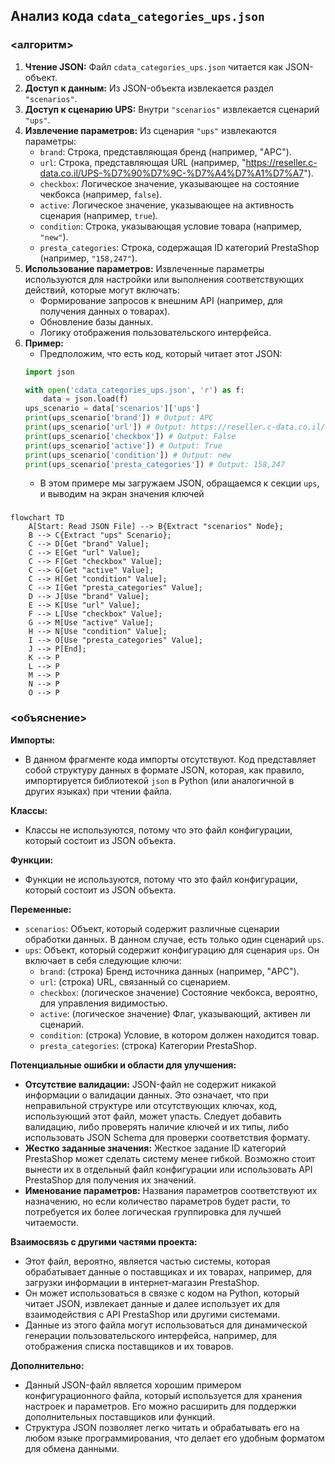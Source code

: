 ## Анализ кода `cdata_categories_ups.json`

### <алгоритм>

1.  **Чтение JSON:** Файл `cdata_categories_ups.json` читается как JSON-объект.
2.  **Доступ к данным:** Из JSON-объекта извлекается раздел `"scenarios"`.
3.  **Доступ к сценарию UPS:** Внутри `"scenarios"` извлекается сценарий `"ups"`.
4.  **Извлечение параметров:** Из сценария `"ups"` извлекаются параметры:
    *   `brand`: Строка, представляющая бренд (например, "APC").
    *   `url`: Строка, представляющая URL (например, "https://reseller.c-data.co.il/UPS-%D7%90%D7%9C-%D7%A4%D7%A1%D7%A7").
    *   `checkbox`: Логическое значение, указывающее на состояние чекбокса (например, `false`).
    *   `active`: Логическое значение, указывающее на активность сценария (например, `true`).
    *   `condition`: Строка, указывающая условие товара (например, `"new"`).
    *   `presta_categories`: Строка, содержащая ID категорий PrestaShop (например, `"158,247"`).
5.  **Использование параметров:** Извлеченные параметры используются для настройки или выполнения соответствующих действий, которые могут включать:
    *   Формирование запросов к внешним API (например, для получения данных о товарах).
    *   Обновление базы данных.
    *   Логику отображения пользовательского интерфейса.
6. **Пример:**
   *   Предположим, что есть код, который читает этот JSON:
    ```python
    import json

    with open('cdata_categories_ups.json', 'r') as f:
        data = json.load(f)
    ups_scenario = data['scenarios']['ups']
    print(ups_scenario['brand']) # Output: APC
    print(ups_scenario['url']) # Output: https://reseller.c-data.co.il/UPS-%D7%90%D7%9C-%D7%A4%D7%A1%D7%A7
    print(ups_scenario['checkbox']) # Output: False
    print(ups_scenario['active']) # Output: True
    print(ups_scenario['condition']) # Output: new
    print(ups_scenario['presta_categories']) # Output: 158,247
    ```
   *   В этом примере мы загружаем JSON, обращаемся к секции `ups`,  и выводим на экран значения ключей
### <mermaid>
```mermaid
flowchart TD
    A[Start: Read JSON File] --> B{Extract "scenarios" Node};
    B --> C{Extract "ups" Scenario};
    C --> D[Get "brand" Value];
    C --> E[Get "url" Value];
    C --> F[Get "checkbox" Value];
    C --> G[Get "active" Value];
    C --> H[Get "condition" Value];
    C --> I[Get "presta_categories" Value];
    D --> J[Use "brand" Value];
    E --> K[Use "url" Value];
    F --> L[Use "checkbox" Value];
    G --> M[Use "active" Value];
    H --> N[Use "condition" Value];
    I --> O[Use "presta_categories" Value];
    J --> P[End];
    K --> P
    L --> P
    M --> P
    N --> P
    O --> P
```

### <объяснение>

**Импорты:**

*   В данном фрагменте кода импорты отсутствуют. Код представляет собой структуру данных в формате JSON, которая, как правило, импортируется  библиотекой `json` в Python (или аналогичной в других языках) при чтении файла.

**Классы:**

*   Классы не используются, потому что это файл конфигурации, который состоит из JSON объекта.

**Функции:**

*   Функции не используются, потому что это файл конфигурации, который состоит из JSON объекта.

**Переменные:**
*  `scenarios`: Объект, который содержит различные сценарии обработки данных. В данном случае, есть только один сценарий `ups`.
*  `ups`: Объект, который содержит конфигурацию для сценария `ups`. Он включает в себя следующие ключи:
    *   `brand`: (строка) Бренд источника данных (например, "APC").
    *   `url`: (строка) URL, связанный со сценарием.
    *   `checkbox`: (логическое значение) Состояние чекбокса, вероятно, для управления видимостью.
    *   `active`: (логическое значение) Флаг, указывающий, активен ли сценарий.
    *   `condition`: (строка) Условие, в котором должен находится товар.
    *   `presta_categories`: (строка) Категории PrestaShop.

**Потенциальные ошибки и области для улучшения:**

*   **Отсутствие валидации:** JSON-файл не содержит никакой информации о валидации данных. Это означает, что при неправильной структуре или отсутствующих ключах, код, использующий этот файл, может упасть. Следует добавить валидацию, либо проверять наличие ключей и их типы, либо использовать JSON Schema для проверки соответствия формату.
*   **Жестко заданные значения:** Жесткое задание ID категорий PrestaShop может сделать систему менее гибкой. Возможно стоит вынести их в отдельный файл конфигурации или использовать API PrestaShop для получения их значений.
*   **Именование параметров:** Названия параметров соответствуют их назначению, но если количество параметров будет расти, то потребуется их более логическая группировка для лучшей читаемости.

**Взаимосвязь с другими частями проекта:**

*   Этот файл, вероятно, является частью системы, которая обрабатывает данные о поставщиках и их товарах, например, для загрузки информации в интернет-магазин PrestaShop.
*   Он может использоваться в связке с кодом на Python, который читает JSON, извлекает данные и далее использует их для взаимодействия с API PrestaShop или другими системами.
*  Данные из этого файла могут использоваться для динамической генерации пользовательского интерфейса, например, для отображения списка поставщиков и их товаров.

**Дополнительно:**

*   Данный JSON-файл является хорошим примером конфигурационного файла, который используется для хранения настроек и параметров. Его можно расширить для поддержки дополнительных поставщиков или функций.
*   Структура JSON позволяет легко читать и обрабатывать его на любом языке программирования, что делает его удобным форматом для обмена данными.